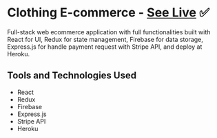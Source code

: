 # Clothing E-commerce - [See Live](https://clothing-app-zaki.herokuapp.com/) :white_check_mark:

Full-stack web ecommerce application with full functionalities built with React for UI, Redux for state management, Firebase for data storage, Express.js for handle payment request with Stripe API, and deploy at Heroku.

## Tools and Technologies Used

- React
- Redux
- Firebase
- Express.js
- Stripe API
- Heroku
